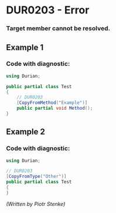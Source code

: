 # DUR0203 - Error
### Target member cannot be resolved.

## Example 1

### Code with diagnostic:

```csharp
using Durian;

public partial class Test
{
	// DUR0203
	[CopyFromMethod("Example")]
	public partial void Method();
}

```

## Example 2

### Code with diagnostic:

```csharp
using Durian;

// DUR0203
[CopyFromType("Other")]
public partial class Test
{
}

```

*\(Written by Piotr Stenke\)*